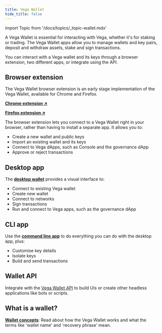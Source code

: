 ```yaml
---
title: Vega Wallet
hide_title: false
---
```

import Topic from '/docs/topics/_topic-wallet.mdx'

<Topic />

A Vega Wallet is essential for interacting with Vega, whether it's for staking or trading. The Vega Wallet apps allow you to manage wallets and key pairs, deposit and withdraw assets, stake and sign transactions.

You can interact with a Vega wallet and its keys through a browser extension, two different apps, or integrate using the API.

## Browser extension
The Vega Wallet browser extension is an early stage implementation of the Vega Wallet, available for Chrome and Firefox.

**[Chrome extension ↗](https://chromewebstore.google.com/detail/vega-wallet/codfcglpplgmmlokgilfkpcjnmkbfiel)**

**[Firefox extension ↗](https://addons.mozilla.org/en-GB/firefox/addon/vega-wallet-beta/)**

The browser extension lets you connect to a Vega Wallet right in your browser, rather than having to install a separate app. It allows you to:
* Create a new wallet and public keys
* Import an existing wallet and its keys
* Connect to Vega dApps, such as Console and the governance dApp
* Approve or reject transactions

## Desktop app
The **[desktop wallet](./desktop-app/index.md)** provides a visual interface to: 
* Connect to existing Vega wallet
* Create new wallet 
* Connect to networks
* Sign transactions
* Run and connect to Vega apps, such as the governance dApp

## CLI app
Use the **[command line app](./cli-wallet/index.md)** to do everything you can do with the desktop app, plus:
* Customise key details 
* Isolate keys
* Build and send transactions

## Wallet API
Integrate with the [Vega Wallet API](../category/api/wallet-api) to build UIs or create other headless applications like bots or scripts.

## What is a wallet?
**[Wallet concepts](../../concepts/vega-wallet.md)**: Read about how the Vega Wallet works and what the terms like 'wallet name' and 'recovery phrase' mean.
